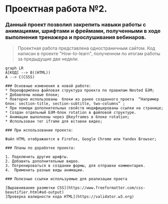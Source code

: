 # Проектная работа №2. 


### Данный проект позволил закрепить навыки работы с анимациями, шрифтами и фреймами, полученными в ходе выполнения тренажера и прослушивания вебинаров.  

> Проектная работа представлена одностраничным сайтом. 
> Код  написан в проекте "How-to-learn", полученном по итогам работы за предыдущие две недели. 

```mermaid
graph LR
A[КОД] --> B((HTML))
A --> C(CSSS)

### Основные изменения в новой работе:
* Переоформлена файловая структура проекта по правилам Nested БЭМ;
* Добавлены новые блоки;
* Повторно использованы  блоки из ранее созданного проета  “Например блок: section-title, section-subtitle, two-columns” ;
* При помощи дополнительных свойств модифицированы ссылки на странице;
* Создан отдельный БЭМ-блок rotation в файловой структуре.
* Анимации выполнены через @keyframes в блоке rotation;
* Использован тег iframe для вставки видео;

### При использовании проекта:

Файл HTML отображается в Firefox, Google Chrome или Yandex Browser;

### Планы по доработке проекта:

1. Подключить другие шрифты.
2. Добавить дополнительные видео.
3. Потренироваться в создании формы, для отправки комментария.
4.  Применить разные виды анимации.

### Полезные ссылки используемые для реализации проета

[Выравнивание разметки CSS](https://www.freeformatter.com/css-beautifier.html#ad-output)
[Проверка валидности кода HTML](https://validator.w3.org)
